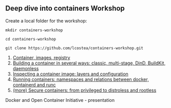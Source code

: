 ## Deep dive into containers Workshop


Create a local folder for the workshop:
   
   `mkdir containers-workshop`

   `cd containers-workshop`

   `git clone https://github.com/lcostea/containers-workshop.git`


1. [Container, images, registry](1.intro.md)
2. [Building a container in several ways: classic, multi-stage, DinD, BuildKit, daemonless](2.building_container.md)
3. [Inspecting a container image: layers and configuration](3.inspecting_container_image.md)
4. [Running containers: namespaces and relations between docker, containerd and runc](4.running_container.md)
5. [(more) Secure containers: from privileged to distroless and rootless](5.rootless.md)

Docker and Open Container Initiative - presentation